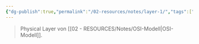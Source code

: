 ```yaml
---
{"dg-publish":true,"permalink":"/02-resources/notes/layer-1/","tags":["informatik/netzwerk/osi"],"noteIcon":"","updated":"2025-10-29T12:59:07.677+01:00"}
---
```


> Physical Layer von [[02 - RESOURCES/Notes/OSI-Modell\|OSI-Modell]].